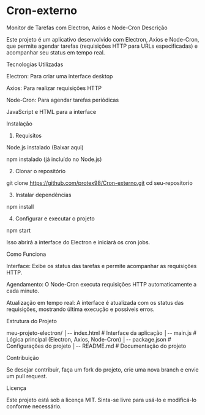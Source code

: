 # Cron-externo
Monitor de Tarefas com Electron, Axios e Node-Cron
Descrição

Este projeto é um aplicativo desenvolvido com Electron, Axios e Node-Cron, que permite agendar tarefas (requisições HTTP para URLs especificadas) e acompanhar seu status em tempo real.

Tecnologias Utilizadas

Electron: Para criar uma interface desktop

Axios: Para realizar requisições HTTP

Node-Cron: Para agendar tarefas periódicas

JavaScript e HTML para a interface

Instalação

1. Requisitos

Node.js instalado (Baixar aqui)

npm instalado (já incluído no Node.js)

2. Clonar o repositório

git clone https://github.com/protex98/Cron-externo.git
cd seu-repositorio

3. Instalar dependências

npm install

4. Configurar e executar o projeto

npm start

Isso abrirá a interface do Electron e iniciará os cron jobs.

Como Funciona

Interface: Exibe os status das tarefas e permite acompanhar as requisições HTTP.

Agendamento: O Node-Cron executa requisições HTTP automaticamente a cada minuto.

Atualização em tempo real: A interface é atualizada com os status das requisições, mostrando última execução e possíveis erros.

Estrutura do Projeto

meu-projeto-electron/
│-- index.html       # Interface da aplicação
│-- main.js          # Lógica principal (Electron, Axios, Node-Cron)
│-- package.json     # Configurações do projeto
│-- README.md        # Documentação do projeto

Contribuição

Se desejar contribuir, faça um fork do projeto, crie uma nova branch e envie um pull request.

Licença

Este projeto está sob a licença MIT. Sinta-se livre para usá-lo e modificá-lo conforme necessário.

